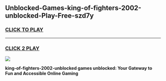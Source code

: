 
## Unblocked-Games-king-of-fighters-2002-unblocked-Play-Free-szd7y
<h3>
<a href="https://premium76.site?title=king-of-fighters-2002-unblocked&ref=19M">CLICK TO PLAY</a></h3>
<hr>

<h3>
<a href="https://premium76.site?title=king-of-fighters-2002-unblocked&ref=19M">CLICK 2 PLAY</a>
  
</h3>

<a href="https://premium76.site?title=king-of-fighters-2002-unblocked&ref=19M"><img src="https://clearcache.store/games.png"></a>


**king-of-fighters-2002-unblocked games unblocked: Your Gateway to Fun and Accessible Online Gaming**
